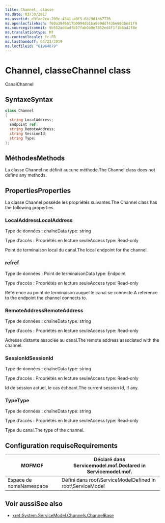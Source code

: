 ```yaml
---
title: Channel, classe
ms.date: 03/30/2017
ms.assetid: d9fae2ca-209c-4341-a0f5-6b79d1a67776
ms.openlocfilehash: f60a3946617b0994db1ba9e9ddf43be863be81f9
ms.sourcegitcommit: 9b552addadfb57fab0b9e7852ed4f1f1b8a42f8e
ms.translationtype: MT
ms.contentlocale: fr-FR
ms.lasthandoff: 04/23/2019
ms.locfileid: "61964079"
---
```

# <a name="channel-class"></a><span data-ttu-id="b2baf-102">Channel, classe</span><span class="sxs-lookup"><span data-stu-id="b2baf-102">Channel class</span></span>
<span data-ttu-id="b2baf-103">Canal</span><span class="sxs-lookup"><span data-stu-id="b2baf-103">Channel</span></span>  
  
## <a name="syntax"></a><span data-ttu-id="b2baf-104">Syntaxe</span><span class="sxs-lookup"><span data-stu-id="b2baf-104">Syntax</span></span>  
  
```csharp
class Channel  
{  
  string LocalAddress;  
  Endpoint ref;  
  string RemoteAddress;  
  string SessionId;  
  string Type;  
};  
```  
  
## <a name="methods"></a><span data-ttu-id="b2baf-105">Méthodes</span><span class="sxs-lookup"><span data-stu-id="b2baf-105">Methods</span></span>  
 <span data-ttu-id="b2baf-106">La classe Channel ne définit aucune méthode.</span><span class="sxs-lookup"><span data-stu-id="b2baf-106">The Channel class does not define any methods.</span></span>  
  
## <a name="properties"></a><span data-ttu-id="b2baf-107">Properties</span><span class="sxs-lookup"><span data-stu-id="b2baf-107">Properties</span></span>  
 <span data-ttu-id="b2baf-108">La classe Channel possède les propriétés suivantes.</span><span class="sxs-lookup"><span data-stu-id="b2baf-108">The Channel class has the following properties.</span></span>  
  
### <a name="localaddress"></a><span data-ttu-id="b2baf-109">LocalAddress</span><span class="sxs-lookup"><span data-stu-id="b2baf-109">LocalAddress</span></span>  
 <span data-ttu-id="b2baf-110">Type de données : chaîne</span><span class="sxs-lookup"><span data-stu-id="b2baf-110">Data type: string</span></span>  
  
 <span data-ttu-id="b2baf-111">Type d’accès : Propriétés en lecture seule</span><span class="sxs-lookup"><span data-stu-id="b2baf-111">Access type: Read-only</span></span>  
  
 <span data-ttu-id="b2baf-112">Point de terminaison local du canal.</span><span class="sxs-lookup"><span data-stu-id="b2baf-112">The local endpoint for the channel.</span></span>  
  
### <a name="ref"></a><span data-ttu-id="b2baf-113">ref</span><span class="sxs-lookup"><span data-stu-id="b2baf-113">ref</span></span>  
 <span data-ttu-id="b2baf-114">Type de données : Point de terminaison</span><span class="sxs-lookup"><span data-stu-id="b2baf-114">Data type: Endpoint</span></span>  
  
 <span data-ttu-id="b2baf-115">Type d’accès : Propriétés en lecture seule</span><span class="sxs-lookup"><span data-stu-id="b2baf-115">Access type: Read-only</span></span>  
  
 <span data-ttu-id="b2baf-116">Référence au point de terminaison auquel le canal se connecte.</span><span class="sxs-lookup"><span data-stu-id="b2baf-116">A reference to the endpoint the channel connects to.</span></span>  
  
### <a name="remoteaddress"></a><span data-ttu-id="b2baf-117">RemoteAddress</span><span class="sxs-lookup"><span data-stu-id="b2baf-117">RemoteAddress</span></span>  
 <span data-ttu-id="b2baf-118">Type de données : chaîne</span><span class="sxs-lookup"><span data-stu-id="b2baf-118">Data type: string</span></span>  
  
 <span data-ttu-id="b2baf-119">Type d’accès : Propriétés en lecture seule</span><span class="sxs-lookup"><span data-stu-id="b2baf-119">Access type: Read-only</span></span>  
  
 <span data-ttu-id="b2baf-120">Adresse distante associée au canal.</span><span class="sxs-lookup"><span data-stu-id="b2baf-120">The remote address associated with the channel.</span></span>  
  
### <a name="sessionid"></a><span data-ttu-id="b2baf-121">SessionId</span><span class="sxs-lookup"><span data-stu-id="b2baf-121">SessionId</span></span>  
 <span data-ttu-id="b2baf-122">Type de données : chaîne</span><span class="sxs-lookup"><span data-stu-id="b2baf-122">Data type: string</span></span>  
  
 <span data-ttu-id="b2baf-123">Type d’accès : Propriétés en lecture seule</span><span class="sxs-lookup"><span data-stu-id="b2baf-123">Access type: Read-only</span></span>  
  
 <span data-ttu-id="b2baf-124">Id de session actuel, le cas échéant.</span><span class="sxs-lookup"><span data-stu-id="b2baf-124">The current session Id, if any.</span></span>  
  
### <a name="type"></a><span data-ttu-id="b2baf-125">Type</span><span class="sxs-lookup"><span data-stu-id="b2baf-125">Type</span></span>  
 <span data-ttu-id="b2baf-126">Type de données : chaîne</span><span class="sxs-lookup"><span data-stu-id="b2baf-126">Data type: string</span></span>  
  
 <span data-ttu-id="b2baf-127">Type d’accès : Propriétés en lecture seule</span><span class="sxs-lookup"><span data-stu-id="b2baf-127">Access type: Read-only</span></span>  
  
 <span data-ttu-id="b2baf-128">Type du canal.</span><span class="sxs-lookup"><span data-stu-id="b2baf-128">The type of the channel.</span></span>  
  
## <a name="requirements"></a><span data-ttu-id="b2baf-129">Configuration requise</span><span class="sxs-lookup"><span data-stu-id="b2baf-129">Requirements</span></span>  
  
|<span data-ttu-id="b2baf-130">MOF</span><span class="sxs-lookup"><span data-stu-id="b2baf-130">MOF</span></span>|<span data-ttu-id="b2baf-131">Déclaré dans Servicemodel.mof.</span><span class="sxs-lookup"><span data-stu-id="b2baf-131">Declared in Servicemodel.mof.</span></span>|  
|---------|-----------------------------------|  
|<span data-ttu-id="b2baf-132">Espace de noms</span><span class="sxs-lookup"><span data-stu-id="b2baf-132">Namespace</span></span>|<span data-ttu-id="b2baf-133">Défini dans root\ServiceModel</span><span class="sxs-lookup"><span data-stu-id="b2baf-133">Defined in root\ServiceModel</span></span>|  
  
## <a name="see-also"></a><span data-ttu-id="b2baf-134">Voir aussi</span><span class="sxs-lookup"><span data-stu-id="b2baf-134">See also</span></span>

- <xref:System.ServiceModel.Channels.ChannelBase>
